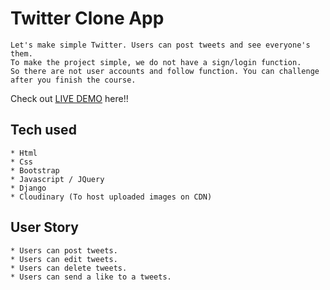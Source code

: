 # Twitter Clone App
```
Let's make simple Twitter. Users can post tweets and see everyone's them.
To make the project simple, we do not have a sign/login function.
So there are not user accounts and follow function. You can challenge after you finish the course.
```
Check out [LIVE DEMO](https://twitter-soressa.herokuapp.com/) here!!

## Tech used
```
* Html
* Css
* Bootstrap
* Javascript / JQuery
* Django
* Cloudinary (To host uploaded images on CDN)

```
## User Story
```
* Users can post tweets.
* Users can edit tweets.
* Users can delete tweets.
* Users can send a like to a tweets.

```
